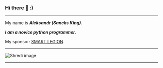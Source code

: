### Hi there 👋 :)

***

My name is ___Aleksandr (Saneks King).___

___I am a novice python programmer.___

My sponsor: [SMART LEGION](https://github.com/smartlegion/).

***

![Shredi image](https://github.com/saneksking/saneksking/raw/master/data/images/klava.gif)

***

